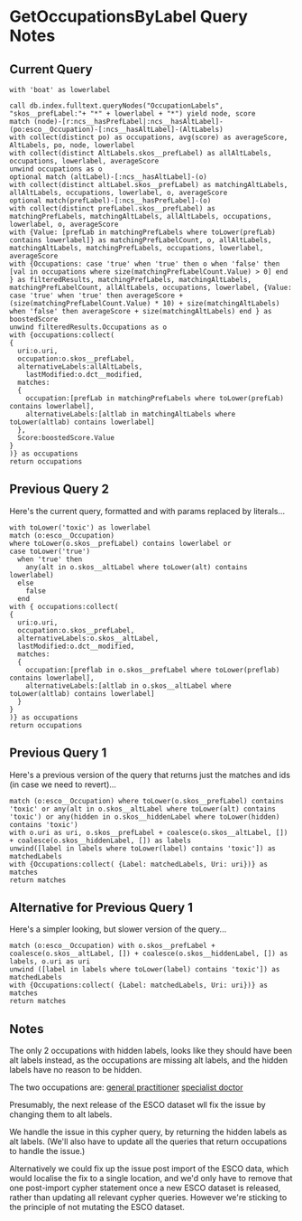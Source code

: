 
# GetOccupationsByLabel Query Notes

## Current Query

```
with 'boat' as lowerlabel
   
call db.index.fulltext.queryNodes("OccupationLabels", "skos__prefLabel:"+ "*" + lowerlabel + "*") yield node, score
match (node)-[r:ncs__hasPrefLabel|:ncs__hasAltLabel]-(po:esco__Occupation)-[:ncs__hasAltLabel]-(AltLabels)
with collect(distinct po) as occupations, avg(score) as averageScore, AltLabels, po, node, lowerlabel
with collect(distinct AltLabels.skos__prefLabel) as allAltLabels, occupations, lowerlabel, averageScore
unwind occupations as o
optional match (altLabel)-[:ncs__hasAltLabel]-(o)
with collect(distinct altLabel.skos__prefLabel) as matchingAltLabels, allAltLabels, occupations, lowerlabel, o, averageScore
optional match(prefLabel)-[:ncs__hasPrefLabel]-(o)
with collect(distinct prefLabel.skos__prefLabel) as matchingPrefLabels, matchingAltLabels, allAltLabels, occupations, lowerlabel, o, averageScore
with {Value: [prefLab in matchingPrefLabels where toLower(prefLab) contains lowerlabel]} as matchingPrefLabelCount, o, allAltLabels, matchingAltLabels, matchingPrefLabels, occupations, lowerlabel, averageScore
with {Occupations: case 'true' when 'true' then o when 'false' then [val in occupations where size(matchingPrefLabelCount.Value) > 0] end } as filteredResults, matchingPrefLabels, matchingAltLabels, matchingPrefLabelCount, allAltLabels, occupations, lowerlabel, {Value: case 'true' when 'true' then averageScore + (size(matchingPrefLabelCount.Value) * 10) + size(matchingAltLabels) when 'false' then averageScore + size(matchingAltLabels) end } as boostedScore
unwind filteredResults.Occupations as o
with {occupations:collect(
{
  uri:o.uri,
  occupation:o.skos__prefLabel,
  alternativeLabels:allAltLabels,
    lastModified:o.dct__modified,
  matches:
  {
    occupation:[prefLab in matchingPrefLabels where toLower(prefLab) contains lowerlabel],
    alternativeLabels:[altlab in matchingAltLabels where toLower(altlab) contains lowerlabel]
  },
  Score:boostedScore.Value
}
)} as occupations
return occupations
```

## Previous Query 2

Here's the current query, formatted and with params replaced by literals...

```
with toLower('toxic') as lowerlabel
match (o:esco__Occupation)
where toLower(o.skos__prefLabel) contains lowerlabel or 
case toLower('true')
  when 'true' then
    any(alt in o.skos__altLabel where toLower(alt) contains lowerlabel)
  else
    false
  end
with { occupations:collect(
{
  uri:o.uri,
  occupation:o.skos__prefLabel,
  alternativeLabels:o.skos__altLabel,
  lastModified:o.dct__modified,
  matches:
  {
    occupation:[preflab in o.skos__prefLabel where toLower(preflab) contains lowerlabel],
    alternativeLabels:[altlab in o.skos__altLabel where toLower(altlab) contains lowerlabel]
  }
}
)} as occupations 
return occupations
```

## Previous Query 1

Here's a previous version of the query that returns just the matches and ids (in case we need to revert)...

```
match (o:esco__Occupation) where toLower(o.skos__prefLabel) contains 'toxic' or any(alt in o.skos__altLabel where toLower(alt) contains 'toxic') or any(hidden in o.skos__hiddenLabel where toLower(hidden) contains 'toxic')
with o.uri as uri, o.skos__prefLabel + coalesce(o.skos__altLabel, []) + coalesce(o.skos__hiddenLabel, []) as labels
unwind([label in labels where toLower(label) contains 'toxic']) as matchedLabels
with {Occupations:collect( {Label: matchedLabels, Uri: uri})} as matches
return matches
```

## Alternative for Previous Query 1

Here's a simpler looking, but slower version of the query...

```
match (o:esco__Occupation) with o.skos__prefLabel + coalesce(o.skos__altLabel, []) + coalesce(o.skos__hiddenLabel, []) as labels, o.uri as uri
unwind ([label in labels where toLower(label) contains 'toxic']) as matchedLabels
with {Occupations:collect( {Label: matchedLabels, Uri: uri})} as matches
return matches
```

## Notes

The only 2 occupations with hidden labels, looks like they should have been alt labels instead, as the occupations are missing alt labels, and the hidden labels have no reason to be hidden.

The two occupations are:
[general practitioner](https://ec.europa.eu/esco/portal/occupation?uri=http%3A%2F%2Fdata.europa.eu%2Fesco%2Foccupation%2F9b889f07-c39c-464d-b9d9-b2daa650f9ac&conceptLanguage=en&full=true#&uri=http://data.europa.eu/esco/occupation/9b889f07-c39c-464d-b9d9-b2daa650f9ac)
[specialist doctor](https://ec.europa.eu/esco/portal/occupation?uri=http%3A%2F%2Fdata.europa.eu%2Fesco%2Foccupation%2F9b889f07-c39c-464d-b9d9-b2daa650f9ac&conceptLanguage=en&full=true#&uri=http://data.europa.eu/esco/occupation/9b889f07-c39c-464d-b9d9-b2daa650f9ac)

Presumably, the next release of the ESCO dataset wll fix the issue by changing them to alt labels.

We handle the issue in this cypher query, by returning the hidden labels as alt labels. (We'll also have to update all the queries that return occupations to handle the issue.)

Alternatively we could fix up the issue post import of the ESCO data, which would localise the fix to a single location, and we'd only have to remove that one post-import cypher statement once a new ESCO dataset is released, rather than updating all relevant cypher queries. However we're sticking to the principle of not mutating the ESCO dataset.
